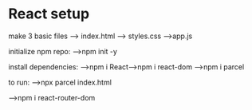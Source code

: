 # React setup 
make 3 basic files
--> index.html
--> styles.css
-->app.js

initialize npm repo:
-->npm init -y

install dependencies:
-->npm i React-->npm i react-dom
-->npm i parcel

to run:
-->npx parcel index.html

-->npm i react-router-dom